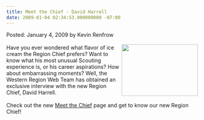 ```yaml
---
title: Meet the Chief - David Harrell
date: 2009-01-04 02:34:53.000000000 -07:00
---
```

Posted: January 4, 2009 by Kevin Renfrow<br/><br/>
<img src=images/meetthechief.jpg width=200 height=137 align=right style=padding-left:4px;padding-bottom:4px>
Have you ever wondered what flavor of ice cream the Region Chief prefers? Want to know what his most unusual Scouting experience is, or his career aspirations? How about embarrassing moments? Well, the Western Region Web Team has obtained an exclusive interview with the new Region Chief, David Harrell.
<br/><br/>
Check out the new <a href=http://western.oa-bsa.org/leadership/chief/profile.php>Meet the Chief</a> page and get to know our new Region Chief!
